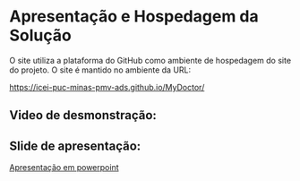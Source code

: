 # Apresentação e Hospedagem da Solução

O site utiliza a plataforma do GitHub como ambiente de hospedagem do site do projeto. O site é mantido no ambiente da URL:
 
https://icei-puc-minas-pmv-ads.github.io/MyDoctor/

## Video de desmonstração:

## Slide de apresentação:
[Apresentação em powerpoint](https://github.com/ICEI-PUC-Minas-PMV-ADS/MyDoctor/blob/master/presentation/Grupo%204%20-%20Apresenta%C3%A7%C3%A3o%20Projeto%20MyDoctor%20-%20Git.pptx)